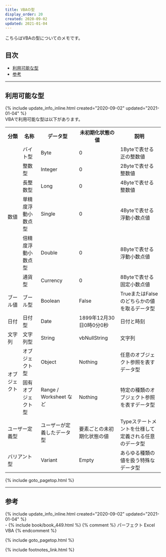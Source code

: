 ```yaml
---
title: VBAの型
display_order: 20
created: 2020-09-02
updated: 2021-01-04
---
```

こちらはVBAの型についてのメモです。

## <a name="index">目次</a>

<ul id="index_ul">
<li><a href="#types">利用可能な型</a></li>
<li><a href="#reference">参考</a></li>
</ul>

* * *
## <a name="types">利用可能な型</a>
<div class="chapter-updated">{% include update_info_inline.html created="2020-09-02" updated="2021-01-04" %}</div>
VBAで利用可能な型は以下があります。

<table class="normal">
    <tr>
        <th>分類</th>
        <th>名称</th>
        <th>データ型</th>
        <th>未初期化状態の値</th>
        <th>説明</th>
    </tr>
    <tr>
        <td rowspan="6">数値</td>
        <td>バイト型</td>
        <td>Byte</td>
        <td>0</td>
        <td>1Byteで表せる正の整数値</td>
    </tr>
    <tr>
        <td>整数型</td>
        <td>Integer</td>
        <td>0</td>
        <td>2Byteで表せる整数値</td>
    </tr>
    <tr>
        <td>長整数型</td>
        <td>Long</td>
        <td>0</td>
        <td>4Byteで表せる整数値</td>
    </tr>
    <tr>
        <td>単精度浮動小数点型</td>
        <td>Single</td>
        <td>0</td>
        <td>4Byteで表せる浮動小数点値</td>
    </tr>
    <tr>
        <td>倍精度浮動小数点型</td>
        <td>Double</td>
        <td>0</td>
        <td>8Byteで表せる浮動小数点値</td>
    </tr>
    <tr>
        <td>通貨型</td>
        <td>Currency</td>
        <td>0</td>
        <td>8Byteで表せる固定小数点値</td>
    </tr>
    <tr>
        <td>ブール値</td>
        <td>ブール型</td>
        <td>Boolean</td>
        <td>False</td>
        <td>TrueまたはFalseのどちらかの値を取るデータ型</td>
    </tr>
    <tr>
        <td>日付</td>
        <td>日付型</td>
        <td>Date</td>
        <td>1899年12月30日0時0分0秒</td>
        <td>日付と時刻</td>
    </tr>
    <tr>
        <td>文字列</td>
        <td>文字列型</td>
        <td>String</td>
        <td>vbNullString</td>
        <td>文字列</td>
    </tr>
    <tr>
        <td rowspan="2">オブジェクト</td>
        <td>オブジェクト型</td>
        <td>Object</td>
        <td>Nothing</td>
        <td>任意のオブジェクト参照を表すデータ型</td>
    </tr>
    <tr>
        <td>固有オブジェクト型</td>
        <td>Range / Worksheet など</td>
        <td>Nothing</td>
        <td>特定の種類のオブジェクト参照を表すデータ型</td>
    </tr>
    <tr>
        <td colspan="2">ユーザー定義型</td>
        <td>ユーザーが定義したデータ型</td>
        <td>要素ごとの未初期化状態の値</td>
        <td>Typeステートメントを仕様して定義される任意のデータ型</td>
    </tr>
    <tr>
        <td colspan="2">バリアント型</td>
        <td>Variant</td>
        <td>Empty</td>
        <td>あらゆる種類の値を扱う特殊なデータ型</td>
    </tr>
</table>

{% include goto_pagetop.html %}

* * *
## <a name="reference">参考</a>
<div class="chapter-updated">{% include update_info_inline.html created="2020-09-02" updated="2021-01-04" %}</div>
- {% include book/book_449.html %} {% comment %} パーフェクト Excel VBA {% endcomment %}

{% include goto_pagetop.html %}

{% include footnotes_link.html %}

